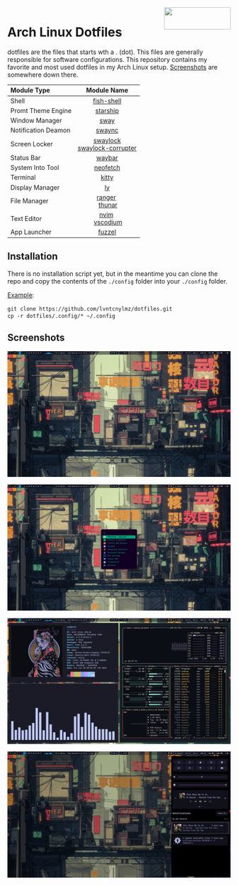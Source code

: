<img width=150 height=50 align=right src="https://archlinux.org/static/logos/archlinux-logo-light-1200dpi.7ccd81fd52dc.png">

# Arch Linux Dotfiles

dotfiles are the files that starts wth a . (dot). This files are generally responsible for software configurations. This repository contains my favorite and most used dotfiles in my Arch Linux setup. [Screenshots](#screenshots) are somewhere down there.

| **Module Type**     | **Module Name**                                                                              |
|:------------------- |:--------------------------------------------------------------------------------------------:|
| Shell               | [fish-shell](https://github.com/fish-shell/fish-shell)                                       |
| Promt Theme Engine  | [starship](https://github.com/starship/starship)                                             |
| Window Manager      | [sway](https://github.com/swaywm/sway)                                                       |
| Notification Deamon | [swaync](https://github.com/ErikReider/SwayNotificationCenter)                               |
| Screen Locker       | [swaylock](https://github.com/swaywm/swaylock) </br> [swaylock-corrupter](https://github.com/aur-packaging/swaylock-corrupter)                              |
| Status Bar          | [waybar](https://github.com/Alexays/Waybar)                                                  |
| System Into Tool    | [neofetch](https://github.com/dylanaraps/neofetch)                                           |
| Terminal            | [kitty](https://github.com/kovidgoyal/kitty)                                                 |
| Display Manager     | [ly](https://github.com/fairyglade/ly)                                                       |
| File Manager        | [ranger](https://github.com/ranger/ranger) </br> [thunar](https://github.com/xfce-mirror/thunar) |
| Text Editor         | [nvim](https://github.com/neovim/neovim) </br> [vscodium](https://github.com/VSCodium/vscodium)  |
| App Launcher        | [fuzzel](https://codeberg.org/dnkl/fuzzel)                                                   |

## Installation

There is no installation script yet, but in the meantime you can clone the repo and copy the contents of the `./config` folder into your `./config` folder. 

<u>Example</u>:

```
git clone https://github.com/lvntcnylmz/dotfiles.git
cp -r dotfiles/.config/* ~/.config
```


## Screenshots

![](screenshots/sway-desktop-0.png)

![](screenshots/sway-desktop-1.png)

![](screenshots/sway-desktop-2.png)

![](./screenshots/sway-desktop-3.png)

